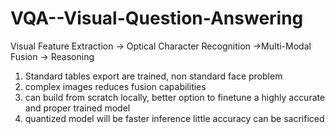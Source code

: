 # VQA--Visual-Question-Answering
Visual Feature Extraction -> Optical Character Recognition ->Multi-Modal Fusion  -> Reasoning


1. Standard tables export are trained, non standard face problem
2. complex images reduces fusion capabilities
3. can build from scratch locally, better option to finetune a highly accurate and proper trained model
4. quantized model will be faster inference little accuracy can be sacrificed
